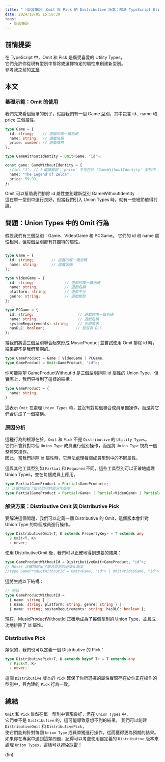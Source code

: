 ```yaml
---
title: " [學習筆記] Omit 與 Pick 的 Distributive 版本：解決 TypeScript Utility Types 的陷阱"
date: 2024/10/05 15:58:30
tags:
  - 學習筆記
---
```


## 前情提要

在 TypeScript 中，Omit 和 Pick 是廣受喜愛的 Utility Types，  
它們允許你從現有型別中排除或選擇特定的屬性來創建新型別。  
參考我之前的[文章](https://blog.marsen.me/2022/09/12/2022/TypeScript_Omit/)

## 本文

### 基礎示範：Omit 的使用

我們先來看個簡單的例子，假設我們有一個 Game 型別，其中包含 id、name 和 price 三個屬性。

```typescript
type Game = {
  id: string;    // 遊戲的唯一識別碼
  name: string;  // 遊戲名稱
  price: number; // 遊戲價格
};

type GameWithoutIdentity = Omit<Game, "id">;

const game: GameWithoutIdentity = {
  //id: "1", // ❗ 編譯錯誤：'price' 不存在於 'GameWithoutIdentity' 型別中
  name: "The Legend of Zelda", 
  price: 59.99, 
};

```

Omit 可以幫助我們排除 id 屬性並創建新型別 GameWithoutIdentity  
這在單一型別中運行良好，但當我們引入 Union Types 時，就有一些細節值得討論。

## 問題：Union Types 中的 Omit 行為

假設我們有三個型別：Game、VideoGame 和 PCGame。
它們的 id 和 name 屬性相同，但每個型別都有其獨特的屬性。

```typescript

type Game = {
  id: string;        // 遊戲的唯一識別碼
  name: string;      // 遊戲名稱
};

type VideoGame = {
  id: string;              // 遊戲的唯一識別碼
  name: string;            // 遊戲名稱
  platform: string;        // 遊戲平台
  genre: string;           // 遊戲類型
};

type PCGame = {
  id: string;                    // 遊戲的唯一識別碼
  name: string;                  // 遊戲名稱
  systemRequirements: string;    // 系統需求
  hasDLC: boolean;              // 是否有 DLC
};

```

當我們將這三個型別聯合起來形成 MusicProduct 並嘗試使用 Omit 排除 id 時，結果卻不是我們預期的。

```typescript
type GameProduct = Game | VideoGame | PCGame;
type GameProduct = Omit<GameProduct, "id">;
```

你可能期望 GameProductWithoutId 是三個型別排除 id 屬性的 Union Type，但實際上，我們只得到了這樣的結構：

```typescript
type GameProduct = {
  name: string;
}
```

這表示 `Omit` 在處理 `Union Types` 時，並沒有對每個聯合成員單獨操作，而是將它們合併成了一個結構。

### 原因分析

這種行為的根源在於，`Omit` 和 `Pick` 不是 `Distributive` 的 `Utility Types`。  
它們不會針對每個 `Union Type` 成員進行個別操作，而是將 `Union Type` 視為一個整體來操作。  
因此，當我們排除 id 屬性時，它無法處理每個成員型別中的不同屬性。

這與其他工具型別如 `Partial` 和 `Required` 不同，這些工具型別可以正確地處理 Union Types，並在每個成員上應用。

```typescript
type PartialGameProduct = Partial<GameProduct>;
// 正確地給出了聯合型別的部分化版本
type PartialGameProduct = Partial<Game> | Partial<VideoGame> | Partial<PCGame>;
```

### 解決方案：Distributive Omit 與 Distributive Pick

要解決這個問題，我們可以定義一個 Distributive 的 Omit，這個版本會針對 Union Type 的每個成員進行操作。

```typescript
type DistributiveOmit<T, K extends PropertyKey> = T extends any
  ? Omit<T, K>
  : never;
```

使用 DistributiveOmit 後，我們可以正確地得到想要的結果：

```typescript
type GameProductWithoutId = DistributiveOmit<GameProduct, "id">;
// Hover 正確地給出了聯合型別的必填化版本
//type GameProductWithoutId = Omit<Game, "id"> | Omit<VideoGame, "id"> | Omit<PCGame, "id">
```

這將生成以下結構：

```typescript
// 所以
type GameProductWithoutId = 
  { name: string } | 
  { name: string; platform: string; genre: string } | 
  { name: string; systemRequirements: string; hasDLC: boolean };
```

現在，MusicProductWithoutId 正確地成為了每個型別的 Union Type，並且成功地排除了 id 屬性。

### Distributive Pick

類似的，我們也可以定義一個 Distributive 的 Pick：

```typescript
type DistributivePick<T, K extends keyof T> = T extends any
  ? Pick<T, K>
  : never;
```

這個 `Distributive` 版本的 `Pick` 確保了你所選擇的屬性實際存在於你正在操作的型別中，與內建的 `Pick` 行為一致。

## 總結

`Omit` 和 `Pick` 雖然在單一型別中表現良好，但在 `Union Types` 中，  
它們並不是 `Distributive` 的，這可能導致意想不到的結果。
我們可以創建 `DistributiveOmit` 和 `DistributivePick`，  
使它們能夠針對每個 `Union Type` 成員單獨進行操作，從而獲得更為預期的結果。
如果你在專案中遇到這類問題，記得可以考慮使用自定義的 `Distributive` 版本來處理 `Union Types`，這樣可以避免踩雷！

(fin)
